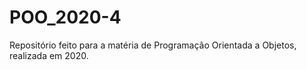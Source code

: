 # POO_2020-4
Repositório feito para a matéria de Programação Orientada a Objetos, realizada em 2020.
